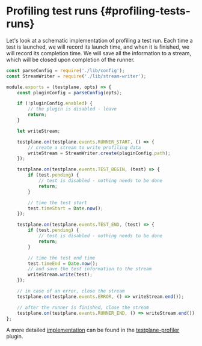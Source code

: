 # Profiling test runs {#profiling-tests-runs}

Let's look at a schematic implementation of profiling a test run. Each time a test is launched, we will record its launch time, and when it is finished, we will record its completion time. We will save all the information to a stream, which will be closed upon completion of the runner.

```javascript
const parseConfig = require('./lib/config');
const StreamWriter = require('./lib/stream-writer');

module.exports = (testplane, opts) => {
    const pluginConfig = parseConfig(opts);

    if (!pluginConfig.enabled) {
        // the plugin is disabled - leave
        return;
    }

    let writeStream;

    testplane.on(testplane.events.RUNNER_START, () => {
        // create a stream to write profiling data
        writeStream = StreamWriter.create(pluginConfig.path);
    });

    testplane.on(testplane.events.TEST_BEGIN, (test) => {
        if (test.pending) {
            // test is disabled - nothing needs to be done
            return;
        }

        // time the test start
        test.timeStart = Date.now();
    });

    testplane.on(testplane.events.TEST_END, (test) => {
        if (test.pending) {
            // test is disabled - nothing needs to be done
            return;
        }

        // time the test end time
        test.timeEnd = Date.now();
        // and save the test information to the stream
        writeStream.write(test);
    });

    // in case of an error, close the stream
    testplane.on(testplane.events.ERROR, () => writeStream.end());

    // after the runner is finished, close the stream
    testplane.on(testplane.events.RUNNER_END, () => writeStream.end());
};
```

A more detailed [implementation](https://github.com/gemini-testing/testplane-profiler/blob/master/index.js) can be found in the [testplane-profiler](https://github.com/gemini-testing/testplane-profiler) plugin.